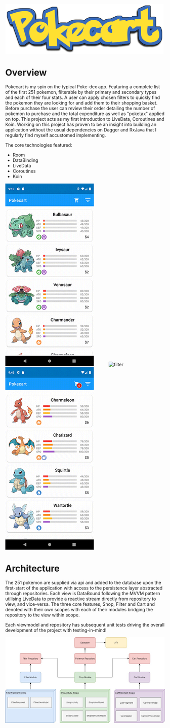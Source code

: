 ![header](https://github.com/Jakebreen/pokecart/blob/master/images/heading-image.png)

# Overview
Pokecart is my spin on the typical Poke-dex app. Featuring a complete list of the first 251 pokemon, filterable by their primary and secondary types and each of their four stats.
A user can apply chosen filters to quickly find the pokemon they are looking for and add them to their shopping basket. Before purchase the user can review their order detailing the number of pokemon to purchase and the total expenditure as well as "poketax" applied on top.
This project acts as my first introduction to LiveData, Coroutines and Koin. Working on this project has proven to be an insight into building an application without the usual dependencies on Dagger and RxJava that I regularly find myself accustomed implementing.

The core technologies featured:
* Room
* DataBinding
* LiveData
* Coroutines
* Koin

![listview](https://github.com/Jakebreen/pokecart/blob/master/images/listview.gif) &nbsp;&nbsp;&nbsp;&nbsp;&nbsp;&nbsp;&nbsp;&nbsp;&nbsp;&nbsp; ![filter](https://github.com/Jakebreen/pokecart/blob/master/images/filter.gif) &nbsp;&nbsp;&nbsp;&nbsp;&nbsp;&nbsp;&nbsp;&nbsp;&nbsp;&nbsp; ![cart](https://github.com/Jakebreen/pokecart/blob/master/images/cart.gif)

# Architecture
The 251 pokemon are supplied via api and added to the database upon the first-start of the application with access to the persistence layer abstracted through repositories.
Each view is DataBound following the MVVM pattern utilising LiveData to provide a reactive stream directly from repository to view, and vice-versa.
The three core features, Shop, Filter and Cart and denoted with their own scopes with each of their modules bridging the repository to the view within scope.

Each viewmodel and repository has subsequent unit tests driving the overall development of the project with testing-in-mind!

![architecture](https://github.com/Jakebreen/pokecart/blob/master/images/architecture.jpg)
